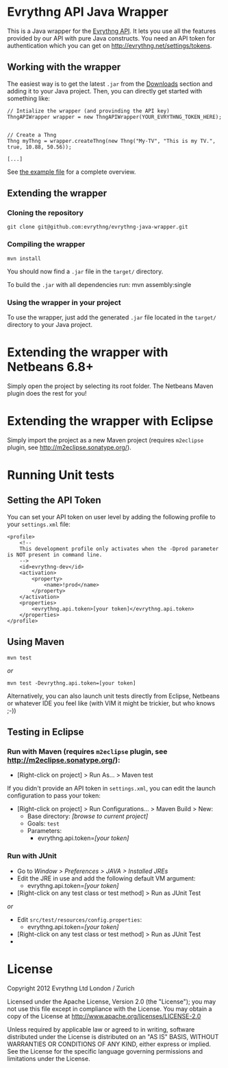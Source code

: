 # Evrythng API Java Wrapper

This is a Java wrapper for the [Evrythng API](http://dev.evrythng.net). It lets you use all the features provided by our API with pure Java constructs. 
You need an API token for authentication which you can get on <http://evrythng.net/settings/tokens>.

## Working with the wrapper

The easiest way is to get the latest `.jar` from the [Downloads](evrythng-java-wrapper/downloads) section and adding it to your Java project.
Then, you can directly get started with something like:

    // Intialize the wrapper (and provinding the API key)
    ThngAPIWrapper wrapper = new ThngAPIWrapper(YOUR_EVRYTHNG_TOKEN_HERE);
            

    // Create a Thng
    Thng myThng = wrapper.createThng(new Thng("My-TV", "This is my TV.", true, 10.88, 50.56));
    
    [...]

See [the example file](blob/master/src/main/java/net/evrythng/thng/api/wrapper/Examples.java) for a complete overview.

## Extending the wrapper

### Cloning the repository

	git clone git@github.com:evrythng/evrythng-java-wrapper.git


### Compiling the wrapper

    mvn install

You should now find a `.jar` file in the `target/` directory.

To build the `.jar` with all dependencies run:
		mvn assembly:single

### Using the wrapper in your project

To use the wrapper, just add the generated `.jar` file located in the `target/` directory to your Java project.

# Extending the wrapper with Netbeans 6.8+

Simply open the project by selecting its root folder. The Netbeans Maven plugin does the rest for you!

# Extending the wrapper with Eclipse

Simply import the project as a new Maven project (requires `m2eclipse` plugin, see <http://m2eclipse.sonatype.org/>).

# Running Unit tests

## Setting the API Token

You can set your API token on user level by adding the following profile to your `settings.xml` file:

	<profile>
		<!-- 
		This development profile only activates when the -Dprod parameter is NOT present in command line.
		-->
		<id>evrythng-dev</id>
		<activation>
			<property>
				<name>!prod</name>
			</property>
		</activation>
		<properties>
			<evrythng.api.token>[your token]</evrythng.api.token>
		</properties>
	</profile>

## Using Maven

    mvn test

*or*

    mvn test -Devrythng.api.token=[your token]
   
Alternatively, you can also launch unit tests directly from Eclipse, Netbeans or whatever IDE you feel like (with VIM it
might be trickier, but who knows ;-))

## Testing in Eclipse

### Run with Maven (requires `m2eclipse` plugin, see <http://m2eclipse.sonatype.org/>):
* [Right-click on project] > Run As... > Maven test

If you didn't provide an API token in `settings.xml`, you can edit the launch configuration to pass your token:

* [Right-click on project] > Run Configurations... > Maven Build > New:
  * Base directory: *[browse to current project]*
  * Goals: `test`
  * Parameters:
     * evrythng.api.token=*[your token]*

### Run with JUnit
* Go to *Window > Preferences > JAVA > Installed JREs*
* Edit the JRE in use and add the following default VM argument:
  * evrythng.api.token=*[your token]*
* [Right-click on any test class or test method] > Run as JUnit Test

*or*

* Edit `src/test/resources/config.properties`:
  * evrythng.api.token=*[your token]*
* [Right-click on any test class or test method] > Run as JUnit Test
* 

# License

 Copyright 2012 Evrythng Ltd London / Zurich

   Licensed under the Apache License, Version 2.0 (the "License");
   you may not use this file except in compliance with the License.
   You may obtain a copy of the License at http://www.apache.org/licenses/LICENSE-2.0

   Unless required by applicable law or agreed to in writing, software
   distributed under the License is distributed on an "AS IS" BASIS,
   WITHOUT WARRANTIES OR CONDITIONS OF ANY KIND, either express or implied.
   See the License for the specific language governing permissions and
   limitations under the License.

